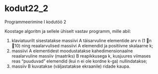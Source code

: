 # kodut22_2
Programmeerimine I kodutöö 2

Koostage algoritm  ja sellele ühiselt vastav programm, mille abil:
1.	klaviatuurilt sisestatakse massiivi A täisarvuline elementide arv n (1 n 10) ning reaalarvulised massiivi A elemendid ja positiivne skalaarne k;
2.	massiivi A elementidest moodustatakse kahedimensionaalne reaalarvuline massiiv (maatriks) B reapikkusega k, kusjuures viimases reas “puuduvad” elemendid (kui n ei ole kordne k-ga) nullindatakse;
3.	massiiv B kuvatakse (väljastatakse ekraanile) ridade kaupa.
